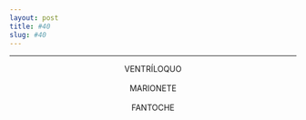 ```yaml
---
layout: post
title: #40
slug: #40
---
```

---
<p class="description" style="text-align: center;">
VENTRÍLOQUO
<br>
<br>
MARIONETE
<br>
<br>
FANTOCHE
<br>
<br>
